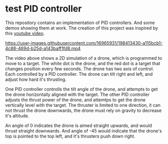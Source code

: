 # test PID controller
 
This repository contains an implementation of PID controllers. And some demos showing them at work. The creation of this project was inspired by this [youtube video](https://youtu.be/y3K6FUgrgXw).


https://user-images.githubusercontent.com/16965931/198413430-a115bcb1-4c88-469d-b25d-a143baff1fd8.mp4

The video above shows a 2D simulation of a drone, which is programmed to move to a target. The white dot is the drone, and the red dot is a target that changes position every few seconds. The drone has two axis of control. Each controlled by a PID controller. The drone can tilt right and left, and adjust how hard it's thrusting. 

One PID controller controlls the tilt angle of the drone, and attempts to get the drone horizontally aligned with the target. The other PID controller adjusts the thrust power of the drone, and attemtps to get the drone vertically level with the target. The thruster is limited to one direction, it can not thrust the drone downwards, the drone must rely on gravity to decrease it's altitude.

An angle of 0 indicates the drone is aimed straight upwards, and would thrust straight downwards. And angle of -45 would indicate that the drone's top is pointed to the top left, and it's thrusters push down right.

 
